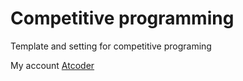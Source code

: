 # Competitive programming

Template and setting for competitive programing

My account
[Atcoder](https://beta.atcoder.jp/users/ttakano, "Atcoder")
